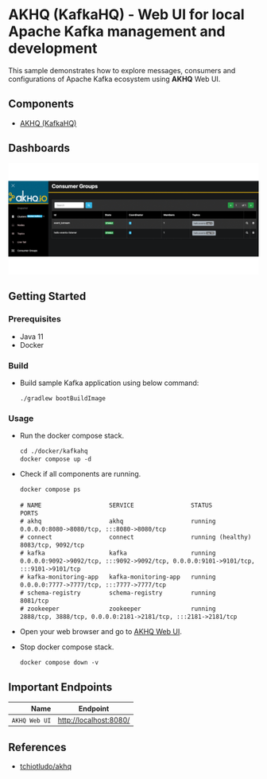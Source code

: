 # AKHQ (KafkaHQ) - Web UI for local Apache Kafka management and development

This sample demonstrates how to explore messages, consumers and configurations of Apache Kafka ecosystem using **AKHQ**
Web UI.

## Components

* [AKHQ (KafkaHQ)](https://github.com/tchiotludo/akhq)

## Dashboards

![akhq.gif](./../../_docs/img/akhq.gif)

## Getting Started

### Prerequisites

* Java 11
* Docker

### Build

* Build sample Kafka application using below command:
  ```shell
  ./gradlew bootBuildImage
  ```

### Usage

* Run the docker compose stack.
  ```shell
  cd ./docker/kafkahq
  docker compose up -d
  ```

* Check if all components are running.
  ```shell
  docker compose ps
  
  # NAME                   SERVICE                STATUS              PORTS
  # akhq                   akhq                   running             0.0.0.0:8080->8080/tcp, :::8080->8080/tcp
  # connect                connect                running (healthy)   8083/tcp, 9092/tcp
  # kafka                  kafka                  running             0.0.0.0:9092->9092/tcp, :::9092->9092/tcp, 0.0.0.0:9101->9101/tcp, :::9101->9101/tcp
  # kafka-monitoring-app   kafka-monitoring-app   running             0.0.0.0:7777->7777/tcp, :::7777->7777/tcp
  # schema-registry        schema-registry        running             8081/tcp
  # zookeeper              zookeeper              running             2888/tcp, 3888/tcp, 0.0.0.0:2181->2181/tcp, :::2181->2181/tcp
  ```

* Open your web browser and go to [AKHQ Web UI](http://localhost:8080/).

* Stop docker compose stack.
  ```shell
  docker compose down -v
  ```

## Important Endpoints

| Name | Endpoint | 
| -------------:|:--------:|
| `AKHQ Web UI` | [http://localhost:8080/](http://localhost:8080/) |

## References

* [tchiotludo/akhq](https://github.com/tchiotludo/akhq)
